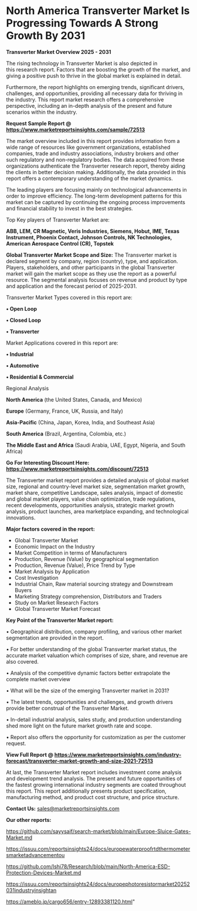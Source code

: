 # North America Transverter Market Is Progressing Towards A Strong Growth By 2031

<Strong> Transverter Market Overview 2025 - 2031</strong>

The rising technology in Transverter Market is also depicted in this research report. Factors that are boosting the growth of the market, and giving a positive push to thrive in the global market is explained in detail.

Furthermore, the report highlights on emerging trends, significant drivers, challenges, and opportunities, providing all necessary data for thriving in the industry. This report market research offers a comprehensive perspective, including an in-depth analysis of the present and future scenarios within the industry.

<strong>Request Sample Report @ <a href=https://www.marketreportsinsights.com/sample/72513>https://www.marketreportsinsights.com/sample/72513</a></strong>

The market overview included in this report provides information from a wide range of resources like government organizations, established companies, trade and industry associations, industry brokers and other such regulatory and non-regulatory bodies. The data acquired from these organizations authenticate the Transverter research report, thereby aiding the clients in better decision making. Additionally, the data provided in this report offers a contemporary understanding of the market dynamics.

The leading players are focusing mainly on technological advancements in order to improve efficiency. The long-term development patterns for this market can be captured by continuing the ongoing process improvements and financial stability to invest in the best strategies.

Top Key players of Transverter Market are:

<strong>ABB, LEM, CR Magnetic, Veris Industries, Siemens, Hobut, IME, Texas Instrument, Phoenix Contact, Johnson Controls, NK Technologies, American Aerospace Control (CR), Topstek</strong>

<strong><b>Global Transverter Market Scope and Size:</b></strong>
The Transverter market is declared segment by company, region (country), type, and application. Players, stakeholders, and other participants in the global Transverter market will gain the market scope as they use the report as a powerful resource. The segmental analysis focuses on revenue and product by type and application and the forecast period of 2025-2031.

Transverter Market Types covered in this report are:

<strong>• Open Loop

• Closed Loop

• Transverter</strong>

Market Applications covered in this report are:

<strong>• Industrial

• Automotive

• Residential & Commercial</strong> 

Regional Analysis

<strong>North America</strong> (the United States, Canada, and Mexico)

<strong>Europe</strong> (Germany, France, UK, Russia, and Italy)

<strong>Asia-Pacific</strong> (China, Japan, Korea, India, and Southeast Asia)

<strong>South America</strong> (Brazil, Argentina, Colombia, etc.)

<strong>The Middle East and Africa</strong> (Saudi Arabia, UAE, Egypt, Nigeria, and South Africa)

<strong>Go For Interesting Discount Here: <a href=https://www.marketreportsinsights.com/discount/72513>https://www.marketreportsinsights.com/discount/72513</a></strong>

The Transverter market report provides a detailed analysis of global market size, regional and country-level market size, segmentation market growth, market share, competitive Landscape, sales analysis, impact of domestic and global market players, value chain optimization, trade regulations, recent developments, opportunities analysis, strategic market growth analysis, product launches, area marketplace expanding, and technological innovations.

<strong><b>Major factors covered in the report:</b></strong>
<ul>
  <li>Global Transverter Market </li>
  <li>Economic Impact on the Industry</li>
  <li>Market Competition in terms of Manufacturers</li>
  <li>Production, Revenue (Value) by geographical segmentation</li>
  <li>Production, Revenue (Value), Price Trend by Type</li>
  <li>Market Analysis by Application</li>
  <li>Cost Investigation</li>
  <li>Industrial Chain, Raw material sourcing strategy and Downstream Buyers</li>
  <li>Marketing Strategy comprehension, Distributors and Traders</li>
  <li>Study on Market Research Factors</li>
  <li>Global Transverter Market Forecast</li>
</ul>

<strong><b>Key Point of the Transverter Market report:</b></strong>

• Geographical distribution, company profiling, and various other market segmentation are provided in the report.

• For better understanding of the global Transverter market status, the accurate market valuation which comprises of size, share, and revenue are also covered.

• Analysis of the competitive dynamic factors better extrapolate the complete market overview

• What will be the size of the emerging Transverter market in 2031?

• The latest trends, opportunities and challenges, and growth drivers provide better construal of the Transverter Market.

• In-detail industrial analysis, sales study, and production understanding shed more light on the future market growth rate and scope.

• Report also offers the opportunity for customization as per the customer request.

<strong><b>View Full Report @ <a href=https://www.marketreportsinsights.com/industry-forecast/transverter-market-growth-and-size-2021-72513>https://www.marketreportsinsights.com/industry-forecast/transverter-market-growth-and-size-2021-72513</a></b></strong>


At last, the Transverter Market report includes investment come analysis and development trend analysis. The present and future opportunities of the fastest growing international industry segments are coated throughout this report. This report additionally presents product specification, manufacturing method, and product cost structure, and price structure.

<strong>Contact Us:</strong>
sales@marketreportsinsights.com

<strong>Our other reports:</strong>

<a href=https://github.com/sayysaif/search-market/blob/main/Europe-Sluice-Gates-Market.md>https://github.com/sayysaif/search-market/blob/main/Europe-Sluice-Gates-Market.md</a>

<a href=https://issuu.com/reportsinsights24/docs/europewaterproofrtdthermometersmarketadvancementou>https://issuu.com/reportsinsights24/docs/europewaterproofrtdthermometersmarketadvancementou</a>

<a href=https://github.com/Ishi78/Research/blob/main/North-America-ESD-Protection-Devices-Market.md>https://github.com/Ishi78/Research/blob/main/North-America-ESD-Protection-Devices-Market.md</a>

<a href=https://issuu.com/reportsinsights24/docs/europephotoresistormarket20252031industryinsightan>https://issuu.com/reportsinsights24/docs/europephotoresistormarket20252031industryinsightan</a>

<a href=https://ameblo.jp/cargo656/entry-12893381120.html>https://ameblo.jp/cargo656/entry-12893381120.html</a>"
